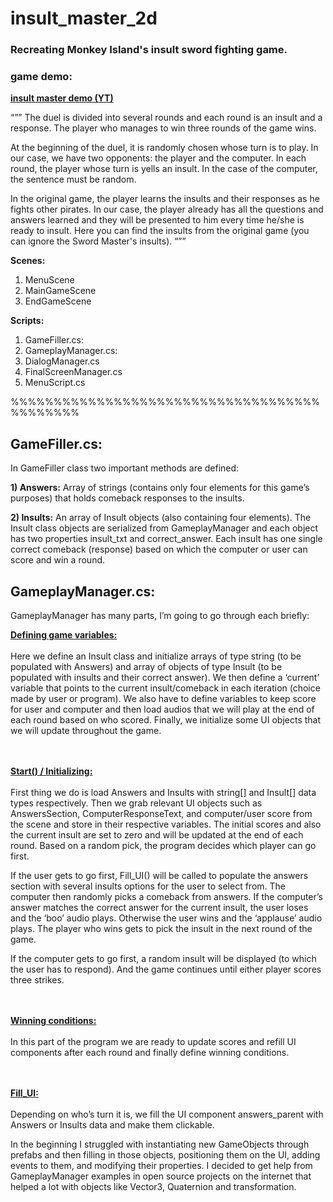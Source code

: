 # insult_master_2d
### Recreating Monkey Island's insult sword fighting game.

### game demo:

**[insult master demo (YT)](https://www.youtube.com/watch?v=MxZ12_gpjvw)**

“””
The duel is divided into several rounds and each round is an insult and a response. The player who manages to win three rounds of the game wins. 

At the beginning of the duel, it is randomly chosen whose turn is to play. In our case, we have two opponents: the player and the computer. In each round, the player whose turn is yells an insult. In the case of the computer, the sentence must be random. 

In the original game, the player learns the insults and their responses as he fights other pirates. In our case, the player already has all the questions and answers learned and they will be presented to him every time he/she is ready to insult. Here you can find the insults from the original game (you can ignore the Sword Master's insults). 
“””

**Scenes:**
1. MenuScene
2. MainGameScene
3. EndGameScene


**Scripts:**
1. GameFiller.cs:
2. GameplayManager.cs:
3. DialogManager.cs
4. FinalScreenManager.cs
5. MenuScript.cs

%%%%%%%%%%%%%%%%%%%%%%%%%%%%%%%%%%%%%%%%%%%%

## GameFiller.cs:

In GameFiller class two important methods are defined: 

**1) Answers:**
Array of strings (contains only four elements for this game’s purposes) that holds comeback responses to the insults.


**2) Insults:**
An array of Insult objects (also containing four elements). The Insult class objects are serialized from GameplayManager and each object has two properties insult_txt and correct_answer. Each insult has one single correct comeback (response) based on which the computer or user can score and win a round.


## GameplayManager.cs:

GameplayManager has many parts, I’m going to go through each briefly: 

<ins> **Defining game variables:** </ins> 
<br><br>
Here we define an Insult class and initialize arrays of type string (to be populated with Answers) and array of objects of type Insult (to be populated with insults and their correct answer). We then define a ‘current’ variable that points to the current insult/comeback in each iteration (choice made by user or program). We also have to define variables to keep score for user and computer and then load audios that we will play at the end of each round based on who scored. Finally, we initialize some UI objects that we will update throughout the game.
<br><br><br>

<ins> **Start() / Initializing:** </ins>
<br><br>
First thing we do is load Answers and Insults with string[] and Insult[] data types respectively. Then we grab relevant UI objects such as AnswersSection, ComputerResponseText, and computer/user score from the scene and store in their respective variables. The initial scores and also the current insult are set to zero and will be updated at the end of each round. Based on a random pick, the program decides which player can go first. 

If the user gets to go first, Fill_UI() will be called to populate the answers section with several insults options for the user to select from. The computer then randomly picks a comeback from answers. If the computer’s answer matches the correct answer for the current insult, the user loses and the ‘boo’ audio plays. Otherwise the user wins and the ‘applause’ audio plays. The player who wins gets to pick the insult in the next round of the game.

If the computer gets to go first, a random insult will be displayed (to which the user has to respond). And the game continues until either player scores three strikes.
<br><br><br>

<ins> **Winning conditions:** </ins>
<br><br>
In this part of the program we are ready to update scores and refill UI components after each round and finally define winning conditions.
<br><br><br>

<ins> **Fill_UI:** </ins>
<br><br>
Depending on who’s turn it is, we fill the UI component answers_parent with Answers or Insults data and make them clickable.

In the beginning I struggled with instantiating new GameObjects through prefabs and then filling in those objects, positioning them on the UI, adding events to them, and modifying their properties. I decided to get help from GameplayManager examples in open source projects on the internet that helped a lot with objects like Vector3, Quaternion and transformation.
<br><br><br>

